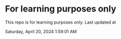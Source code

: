 # For learning purposes only
This repo is for learning purposes only.
Last updated at

Saturday, April 20, 2024 1:59:01 AM

